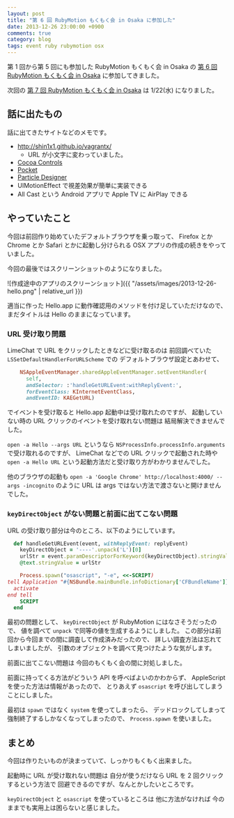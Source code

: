 ```yaml
---
layout: post
title: "第 6 回 RubyMotion もくもく会 in Osaka に参加した"
date: 2013-12-26 23:00:00 +0900
comments: true
category: blog
tags: event ruby rubymotion osx
---
```

第 1 回から第 5 回にも参加した RubyMotion もくもく会 in Osaka の
[第 6 回 RubyMotion もくもく会 in Osaka](http://connpass.com/event/4211/)
に参加してきました。

次回の
[第 7 回 RubyMotion もくもく会 in Osaka](http://connpass.com/event/4560/)
は 1/22(水) になりました。

<!--more-->

## 話に出たもの

話に出てきたサイトなどのメモです。

- <http://shin1x1.github.io/vagrantx/>
  - URL が小文字に変わっていました。
- [Cocoa Controls](https://www.cocoacontrols.com/)
- [Pocket](http://getpocket.com/)
- [Particle Designer](http://71squared.com/ja/particledesigner)
- UIMotionEffect で視差効果が簡単に実装できる
- All Cast という Android アプリで Apple TV に AirPlay できる

## やっていたこと

今回は前回作り始めていたデフォルトブラウザを乗っ取って、
Firefox とか Chrome とか Safari とかに起動し分けられる
OSX アプリの作成の続きをやっていました。

今回の最後ではスクリーンショットのようになりました。

![作成途中のアプリのスクリーンショット]({{ "/assets/images/2013-12-26-hello.png" | relative_url }})

適当に作った Hello.app に動作確認用のメソッドを付け足していただけなので、
まだタイトルは Hello のままになっています。

### URL 受け取り問題

LimeChat で URL をクリックしたときなどに受け取るのは
前回調べていた `LSSetDefaultHandlerForURLScheme` での
デフォルトブラウザ設定とあわせて、

```ruby
    NSAppleEventManager.sharedAppleEventManager.setEventHandler(
      self,
      andSelector: :'handleGetURLEvent:withReplyEvent:',
      forEventClass: KInternetEventClass,
      andEventID: KAEGetURL)
```

でイベントを受け取ると Hello.app 起動中は受け取れたのですが、
起動していない時の URL クリックのイベントを受け取れない問題は
結局解決できませんでした。

`open -a Hello --args URL`
というなら
`NSProcessInfo.processInfo.arguments`
で受け取れるのですが、
LimeChat などでの URL クリックで起動された時や
`open -a Hello URL`
という起動方法だと受け取り方がわかりませんでした。

他のブラウザの起動も
`open -a 'Google Chrome' http://localhost:4000/ --args -incognito`
のように URL は args ではない方法で渡さないと開けませんでした。

### `keyDirectObject` がない問題と前面に出てこない問題

URL の受け取り部分は今のところ、以下のようにしています。

```ruby
  def handleGetURLEvent(event, withReplyEvent: replyEvent)
    keyDirectObject = '----'.unpack('L')[0]
    urlStr = event.paramDescriptorForKeyword(keyDirectObject).stringValue
    @text.stringValue = urlStr

    Process.spawn("osascript", "-e", <<-SCRIPT)
tell Application "#{NSBundle.mainBundle.infoDictionary['CFBundleName']}"
  activate
end tell
    SCRIPT
  end
```

最初の問題として、
`keyDirectObject` が RubyMotion にはなさそうだったので、
値を調べて `unpack` で同等の値を生成するようにしました。
この部分は前回から今回までの間に調査して作成済みだったので、
詳しい調査方法は忘れてしまいましたが、
引数のオブジェクトを調べて見つけたような気がします。

前面に出てこない問題は
今回のもくもく会の間に対処しました。

前面に持ってくる方法がどういう API を呼べばよいのかわからず、
AppleScript を使った方法は情報があったので、
とりあえず `osascript` を呼び出してしまうことにしました。

最初は `spawn` ではなく `system` を使ってしまったら、
デッドロックしてしまって強制終了するしかなくなってしまったので、
`Process.spawn` を使いました。

## まとめ

今回は作りたいものが決まっていて、しっかりもくもく出来ました。

起動時に URL が受け取れない問題は
自分が使うだけなら
URL を 2 回クリックするという方法で
回避できるのですが、なんとかしたいところです。

`keyDirectObject` と `osascript` を使っているところは
他に方法がなければ
今のままでも実用上は困らないと感じました。
